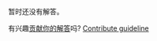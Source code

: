 
暂时还没有解答。

有兴趣[贡献你的解答](https://github.com/BFEdev/BFE.dev-solutions/blob/main/question/what-is-css-pixel-and-device-pixels_zh.md)吗? [Contribute guideline](https://github.com/BFEdev/BFE.dev-solutions#how-to-contribute)
